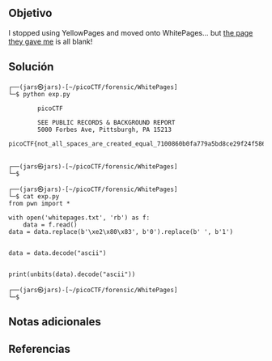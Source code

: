 ## Objetivo
I stopped using YellowPages and moved onto WhitePages... but [the page they gave me](https://jupiter.challenges.picoctf.org/static/95be9526e162185c741259a75dffa0ab/whitepages.txt) is all blank!
## Solución
```
┌──(jars㉿jars)-[~/picoCTF/forensic/WhitePages]
└─$ python exp.py

        picoCTF

        SEE PUBLIC RECORDS & BACKGROUND REPORT
        5000 Forbes Ave, Pittsburgh, PA 15213
        picoCTF{not_all_spaces_are_created_equal_7100860b0fa779a5bd8ce29f24f586dc}
        
                                                                                                                                                                                                                                           
┌──(jars㉿jars)-[~/picoCTF/forensic/WhitePages]
└─$ 

┌──(jars㉿jars)-[~/picoCTF/forensic/WhitePages]
└─$ cat exp.py        
from pwn import *

with open('whitepages.txt', 'rb') as f:
    data = f.read()  
data = data.replace(b'\xe2\x80\x83', b'0').replace(b' ', b'1')


data = data.decode("ascii")


print(unbits(data).decode("ascii"))
                                                                                                                                                                                                                                           
┌──(jars㉿jars)-[~/picoCTF/forensic/WhitePages]
└─$ 

```
## Notas adicionales
## Referencias 